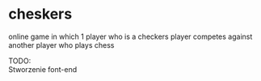 # cheskers
online game in which 1 player who is a checkers player competes against another player who plays chess

TODO:</br>
Stworzenie font-end</br>
